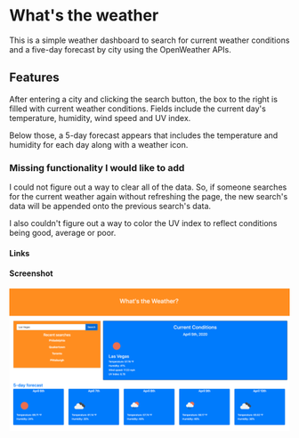 # What's the weather

This is a simple weather dashboard to search for current weather conditions and a five-day forecast by city using the OpenWeather APIs.

## Features
After entering a city and clicking the search button, the box to the right is filled with current weather conditions. Fields include the current day's temperature, humidity, wind speed and UV index. 

Below those, a 5-day forecast appears that includes the temperature and humidity for each day along with a weather icon.

### Missing functionality I would like to add
I could not figure out a way to clear all of the data. So, if someone searches for the current weather again without refreshing the page, the new search's data will be appended onto the previous search's data.

I also couldn't figure out a way to color the UV index to reflect conditions being good, average or poor. 

#### Links


#### Screenshot
![ScreenShot](https://raw.githubusercontent.com/stmiller57/whats-the-weather/master/assets/Weather%20dashboard.png)
